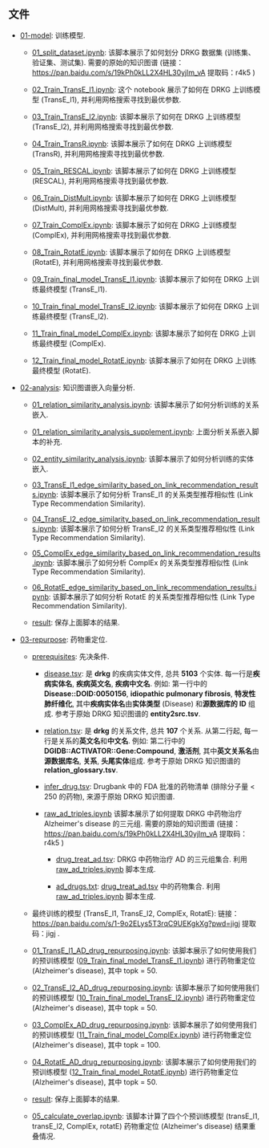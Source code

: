## 文件

- [01-model](01-model/): 训练模型.
   
   - [01_split_dataset.ipynb](01-model/01_split_dataset.ipynb): 该脚本展示了如何划分 DRKG 数据集 (训练集、验证集、测试集). 需要的原始的知识图谱 (链接：https://pan.baidu.com/s/19kPh0kLL2X4HL30yjlm_vA 提取码：r4k5 )
   
   - [02_Train_TransE_l1.ipynb](01-model/02_Train_TransE_l1.ipynb): 这个 notebook 展示了如何在 DRKG 上训练模型 (TransE_l1), 并利用网格搜索寻找到最优参数.
   
   - [03_Train_TransE_l2.ipynb](01-model/03_Train_TransE_l2.ipynb): 该脚本展示了如何在 DRKG 上训练模型 (TransE_l2), 并利用网格搜索寻找到最优参数.
   
   - [04_Train_TransR.ipynb](01-model/04_Train_TransR.ipynb): 该脚本展示了如何在 DRKG 上训练模型 (TransR), 并利用网格搜索寻找到最优参数.
   
   - [05_Train_RESCAL.ipynb](01-model/05_Train_RESCAL.ipynb): 该脚本展示了如何在 DRKG 上训练模型 (RESCAL), 并利用网格搜索寻找到最优参数.
   
   - [06_Train_DistMult.ipynb](01-model/06_Train_DistMult.ipynb): 该脚本展示了如何在 DRKG 上训练模型 (DistMult), 并利用网格搜索寻找到最优参数.
   
   - [07_Train_ComplEx.ipynb](01-model/07_Train_ComplEx.ipynb): 该脚本展示了如何在 DRKG 上训练模型 (ComplEx), 并利用网格搜索寻找到最优参数.
   
   - [08_Train_RotatE.ipynb](01-model/08_Train_RotatE.ipynb): 该脚本展示了如何在 DRKG 上训练模型 (RotatE), 并利用网格搜索寻找到最优参数.
   
   - [09_Train_final_model_TransE_l1.ipynb](01-model/09_Train_final_model_TransE_l1.ipynb): 该脚本展示了如何在 DRKG 上训练最终模型 (TransE_l1).
   
   - [10_Train_final_model_TransE_l2.ipynb](01-model/10_Train_final_model_TransE_l2.ipynb): 该脚本展示了如何在 DRKG 上训练最终模型 (TransE_l2).
   
   - [11_Train_final_model_ComplEx.ipynb](01-model/11_Train_final_model_ComplEx.ipynb): 该脚本展示了如何在 DRKG 上训练最终模型 (ComplEx).
   
   - [12_Train_final_model_RotatE.ipynb](01-model/12_Train_final_model_RotatE.ipynb): 该脚本展示了如何在 DRKG 上训练最终模型 (RotatE).

- [02-analysis](02-analysis/): 知识图谱嵌入向量分析.

   - [01_relation_similarity_analysis.ipynb](02-analysis/01_relation_similarity_analysis.ipynb): 该脚本展示了如何分析训练的关系嵌入.

   - [01_relation_similarity_analysis_supplement.ipynb](02-analysis/01_relation_similarity_analysis_supplement.ipynb): 上面分析关系嵌入脚本的补充.
   
   - [02_entity_similarity_analysis.ipynb](02-analysis/02_entity_similarity_analysis.ipynb): 该脚本展示了如何分析训练的实体嵌入.
   
   - [03_TransE_l1_edge_similarity_based_on_link_recommendation_results.ipynb](02-analysis/03_TransE_l1_edge_similarity_based_on_link_recommendation_results.ipynb): 该脚本展示了如何分析 TransE_l1 的关系类型推荐相似性 (Link Type Recommendation Similarity).
   
   - [04_TransE_l2_edge_similarity_based_on_link_recommendation_results.ipynb](02-analysis/04_TransE_l2_edge_similarity_based_on_link_recommendation_results.ipynb): 该脚本展示了如何分析 TransE_l2 的关系类型推荐相似性 (Link Type Recommendation Similarity).
   
   - [05_ComplEx_edge_similarity_based_on_link_recommendation_results.ipynb](02-analysis/05_ComplEx_edge_similarity_based_on_link_recommendation_results.ipynb): 该脚本展示了如何分析 ComplEx 的关系类型推荐相似性 (Link Type Recommendation Similarity).
   
   - [06_RotatE_edge_similarity_based_on_link_recommendation_results.ipynb](02-analysis/06_RotatE_edge_similarity_based_on_link_recommendation_results.ipynb): 该脚本展示了如何分析 RotatE 的关系类型推荐相似性 (Link Type Recommendation Similarity).
   
   - [result](02-analysis/result/): 保存上面脚本的结果.

- [03-repurpose](03-repurpose/): 药物重定位.

   - [prerequisites](03-repurpose/prerequisites/): 先决条件.
      
      - [disease.tsv](03-repurpose/prerequisites/disease.tsv): 是 **drkg** 的疾病实体文件, 总共 **5103** 个实体. 每一行是**疾病实体名**, **疾病英文名**, **疾病中文名**. 例如: 第一行中的 **Disease::DOID:0050156**, **idiopathic pulmonary fibrosis**, **特发性肺纤维化**, 其中**疾病实体名**由**实体类型** (Disease) 和**源数据库的 ID** 组成. 参考于原始 DRKG 知识图谱的 **entity2src.tsv**.
      
      - [relation.tsv](03-repurpose/prerequisites/relation.tsv): 是 **drkg** 的关系文件, 总共 **107** 个关系. 从第二行起, 每一行是关系的**英文名**和**中文名**. 例如: 第二行中的 **DGIDB::ACTIVATOR::Gene:Compound**, **激活剂**, 其中**英文关系名**由**源数据库名**, **关系**, **头尾实体**组成. 参考于原始 DRKG 知识图谱的 **relation_glossary.tsv**.
   
      - [infer_drug.tsv](03-repurpose/prerequisites/infer_drug.tsv): Drugbank 中的 FDA 批准的药物清单 (排除分子量 < 250 的药物), 来源于原始 DRKG 知识图谱.
      
      - [raw_ad_triples.ipynb](03-repurpose/prerequisites/raw_ad_triples.ipynb) 该脚本展示了如何提取 DRKG 中药物治疗 Alzheimer's disease 的三元组. 需要的原始的知识图谱 (链接：https://pan.baidu.com/s/19kPh0kLL2X4HL30yjlm_vA 提取码：r4k5 )
      
         - [drug_treat_ad.tsv](03-repurpose/prerequisites/drug_treat_ad.tsv): DRKG 中药物治疗 AD 的三元组集合. 利用 [raw_ad_triples.ipynb](03-repurpose/prerequisites/raw_ad_triples.ipynb) 脚本生成.
         
         - [ad_drugs.txt](03-repurpose/prerequisites/ad_drugs.txt): [drug_treat_ad.tsv](03-repurpose/prerequisites/drug_treat_ad.tsv) 中的药物集合. 利用 [raw_ad_triples.ipynb](03-repurpose/prerequisites/raw_ad_triples.ipynb) 脚本生成.
   
   - 最终训练的模型 (TransE_l1, TransE_l2, ComplEx, RotatE): 链接：https://pan.baidu.com/s/1-9o2ELys5T3rqC9UEKgkXg?pwd=jigj 提取码：jigj .

   - [01_TransE_l1_AD_drug_repurposing.ipynb](03-repurpose/01_TransE_l1_AD_drug_repurposing.ipynb): 该脚本展示了如何使用我们的预训练模型 ([09_Train_final_model_TransE_l1.ipynb](01-model/09_Train_final_model_TransE_l1.ipynb)) 进行药物重定位 (Alzheimer's disease), 其中 topk = 50.

   - [02_TransE_l2_AD_drug_repurposing.ipynb](03-repurpose/02_TransE_l2_AD_drug_repurposing.ipynb): 该脚本展示了如何使用我们的预训练模型 ([10_Train_final_model_TransE_l2.ipynb](01-model/10_Train_final_model_TransE_l2.ipynb)) 进行药物重定位 (Alzheimer's disease), 其中 topk = 50.

   - [03_ComplEx_AD_drug_repurposing.ipynb](03-repurpose/03_ComplEx_AD_drug_repurposing.ipynb): 该脚本展示了如何使用我们的预训练模型 ([11_Train_final_model_ComplEx.ipynb](01-model/11_Train_final_model_ComplEx.ipynb)) 进行药物重定位 (Alzheimer's disease), 其中 topk = 100.
   
   - [04_RotatE_AD_drug_repurposing.ipynb](03-repurpose/04_RotatE_AD_drug_repurposing.ipynb): 该脚本展示了如何使用我们的预训练模型 ([12_Train_final_model_RotatE.ipynb](01-model/12_Train_final_model_RotatE.ipynb)) 进行药物重定位 (Alzheimer's disease), 其中 topk = 50.
   
   - [result](03-repurpose/results/): 保存上面脚本的结果.
   
   - [05_calculate_overlap.ipynb](03-repurpose/05_calculate_overlap.ipynb): 该脚本计算了四个个预训练模型 (transE_l1, transE_l2, ComplEx, rotatE) 药物重定位 (Alzheimer's disease) 结果重叠情况.